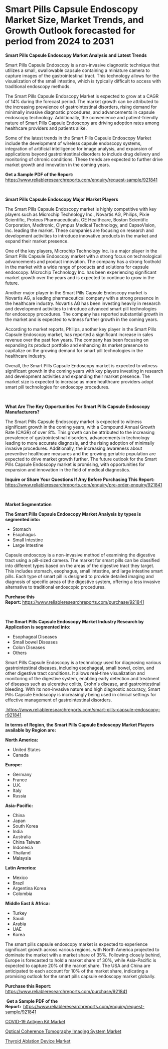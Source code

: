 <p><h1>Smart Pills Capsule Endoscopy Market Size, Market Trends, and Growth Outlook forecasted for period from 2024 to 2031</h1></p><p><strong>Smart Pills Capsule Endoscopy Market Analysis and Latest Trends</strong></p>
<p><p>Smart Pills Capsule Endoscopy is a non-invasive diagnostic technique that utilizes a small, swallowable capsule containing a miniature camera to capture images of the gastrointestinal tract. This technology allows for the visualization of the small intestine, which is typically difficult to access with traditional endoscopy methods.</p><p>The Smart Pills Capsule Endoscopy Market is expected to grow at a CAGR of 14% during the forecast period. The market growth can be attributed to the increasing prevalence of gastrointestinal disorders, rising demand for minimally invasive diagnostic procedures, and advancements in capsule endoscopy technology. Additionally, the convenience and patient-friendly nature of Smart Pills Capsule Endoscopy are driving adoption rates among healthcare providers and patients alike.</p><p>Some of the latest trends in the Smart Pills Capsule Endoscopy Market include the development of wireless capsule endoscopy systems, integration of artificial intelligence for image analysis, and expansion of applications beyond gastrointestinal disorders to include drug delivery and monitoring of chronic conditions. These trends are expected to further drive market growth and innovation in the coming years.</p></p>
<p><strong>Get a Sample PDF of the Report:&nbsp;</strong> <a href="https://www.reliableresearchreports.com/enquiry/request-sample/921841">https://www.reliableresearchreports.com/enquiry/request-sample/921841</a></p>
<p>&nbsp;</p>
<p><strong>Smart Pills Capsule Endoscopy Major Market Players</strong></p>
<p><p>The Smart Pills Capsule Endoscopy market is highly competitive with key players such as Microchip Technology Inc., Novartis AG, Philips, Pixie Scientific, Proteus Pharmaceuticals, GE Healthcare, Boston Scientific Corporation, Medtronic, Olympus Medical Technology, and CapsoVision, Inc. leading the market. These companies are focusing on research and development activities to introduce innovative products in the market and expand their market presence.</p><p>One of the key players, Microchip Technology Inc. is a major player in the Smart Pills Capsule Endoscopy market with a strong focus on technological advancements and product innovation. The company has a strong foothold in the market with a wide range of products and solutions for capsule endoscopy. Microchip Technology Inc. has been experiencing significant market growth over the years and is expected to continue to grow in the future.</p><p>Another major player in the Smart Pills Capsule Endoscopy market is Novartis AG, a leading pharmaceutical company with a strong presence in the healthcare industry. Novartis AG has been investing heavily in research and development activities to introduce advanced smart pill technologies for endoscopy procedures. The company has reported substantial growth in the market and is expected to witness further growth in the coming years.</p><p>According to market reports, Philips, another key player in the Smart Pills Capsule Endoscopy market, has reported a significant increase in sales revenue over the past few years. The company has been focusing on expanding its product portfolio and enhancing its market presence to capitalize on the growing demand for smart pill technologies in the healthcare industry.</p><p>Overall, the Smart Pills Capsule Endoscopy market is expected to witness significant growth in the coming years with key players investing in research and development activities and expanding their market presence. The market size is expected to increase as more healthcare providers adopt smart pill technologies for endoscopy procedures.</p></p>
<p>&nbsp;</p>
<p><strong>What Are The Key Opportunities For Smart Pills Capsule Endoscopy Manufacturers?</strong></p>
<p><p>The Smart Pills Capsule Endoscopy market is expected to witness significant growth in the coming years, with a Compound Annual Growth Rate (CAGR) of over 8%. This growth can be attributed to the increasing prevalence of gastrointestinal disorders, advancements in technology leading to more accurate diagnosis, and the rising adoption of minimally invasive procedures. Additionally, the increasing awareness about preventive healthcare measures and the growing geriatric population are expected to drive market growth further. The future outlook for the Smart Pills Capsule Endoscopy market is promising, with opportunities for expansion and innovation in the field of medical diagnostics.</p></p>
<p><strong>Inquire or Share Your Questions If Any Before Purchasing This Report:</strong> <a href="https://www.reliableresearchreports.com/enquiry/pre-order-enquiry/921841">https://www.reliableresearchreports.com/enquiry/pre-order-enquiry/921841</a></p>
<p>&nbsp;</p>
<p><strong>Market Segmentation</strong></p>
<p><strong>The Smart Pills Capsule Endoscopy Market Analysis by types is segmented into:</strong></p>
<p><ul><li>Stomach</li><li>Esophagus</li><li>Small Intestine</li><li>Large Intestine</li></ul></p>
<p><p>Capsule endoscopy is a non-invasive method of examining the digestive tract using a pill-sized camera. The market for smart pills can be classified into different types based on the areas of the digestive tract they target. This includes stomach, esophagus, small intestine, and large intestine smart pills. Each type of smart pill is designed to provide detailed imaging and diagnosis of specific areas of the digestive system, offering a less invasive alternative to traditional endoscopic procedures.</p></p>
<p><strong>Purchase this Report:&nbsp;</strong><a href="https://www.reliableresearchreports.com/purchase/921841">https://www.reliableresearchreports.com/purchase/921841</a></p>
<p>&nbsp;</p>
<p><strong>The Smart Pills Capsule Endoscopy Market Industry Research by Application is segmented into:</strong></p>
<p><ul><li>Esophageal Diseases</li><li>Small bowel Diseases</li><li>Colon Diseases</li><li>Others</li></ul></p>
<p><p>Smart Pills Capsule Endoscopy is a technology used for diagnosing various gastrointestinal diseases, including esophageal, small bowel, colon, and other digestive tract conditions. It allows real-time visualization and monitoring of the digestive system, enabling early detection and treatment of diseases such as ulcerative colitis, Crohn's disease, and gastrointestinal bleeding. With its non-invasive nature and high diagnostic accuracy, Smart Pills Capsule Endoscopy is increasingly being used in clinical settings for effective management of gastrointestinal disorders.</p></p>
<p><a href="https://www.reliableresearchreports.com/smart-pills-capsule-endoscopy-r921841">&nbsp;https://www.reliableresearchreports.com/smart-pills-capsule-endoscopy-r921841</a></p>
<p><strong>In terms of Region, the Smart Pills Capsule Endoscopy Market Players available by Region are:</strong></p>
<p>
    <p> <strong> North America: </strong>
        <ul>
            <li>United States</li>
            <li>Canada</li>
        </ul>
        </p> 
    <p> <strong> Europe: </strong>
        <ul>
            <li>Germany</li>
            <li>France</li>
            <li>U.K.</li>
            <li>Italy</li>
            <li>Russia</li>
        </ul>
        </p> 
    <p> <strong> Asia-Pacific: </strong>
        <ul>
            <li>China</li>
            <li>Japan</li>
            <li>South Korea</li>
            <li>India</li>
            <li>Australia</li>
            <li>China Taiwan</li>
            <li>Indonesia</li>
            <li>Thailand</li>
            <li>Malaysia</li>
        </ul>
        </p> 
    <p> <strong> Latin America: </strong>
        <ul>
            <li>Mexico</li>
            <li>Brazil</li>
            <li>Argentina Korea</li>
            <li>Colombia</li>
        </ul>
        </p> 
    <p> <strong> Middle East & Africa: </strong>
        <ul>
            <li>Turkey</li>
            <li>Saudi</li>
            <li>Arabia</li>
            <li>UAE</li>
            <li>Korea</li>
        </ul>
    </p>
    </p>
<p><p>The smart pills capsule endoscopy market is expected to experience significant growth across various regions, with North America projected to dominate the market with a market share of 35%. Following closely behind, Europe is forecasted to hold a market share of 30%, while Asia-Pacific is expected to capture 20% of the market share. The USA and China are anticipated to each account for 10% of the market share, indicating a promising outlook for the smart pills capsule endoscopy market globally.</p></p>
<p><strong>Purchase this Report: </strong><a href="https://www.reliableresearchreports.com/purchase/921841">https://www.reliableresearchreports.com/purchase/921841</a></p>
<p>&nbsp;<strong>Get a Sample PDF of the Report:&nbsp;&nbsp;</strong><a href="https://www.reliableresearchreports.com/enquiry/request-sample/921841">https://www.reliableresearchreports.com/enquiry/request-sample/921841</a></p>
<p><strong></strong></p>
<p><p><a href="https://github.com/jodemen/Market-Research-Report-List-3/blob/main/covid-19-antigen-kit-market.md">COVID-19 Antigen Kit Market</a></p><p><a href="https://github.com/marloy8/Market-Research-Report-List-5/blob/main/optical-coherence-tomography-imaging-system-market.md">Optical Coherence Tomography Imaging System Market</a></p><p><a href="https://github.com/WillieWoodard/Market-Research-Report-List-5/blob/main/thyroid-ablation-device-market.md">Thyroid Ablation Device Market</a></p></p>